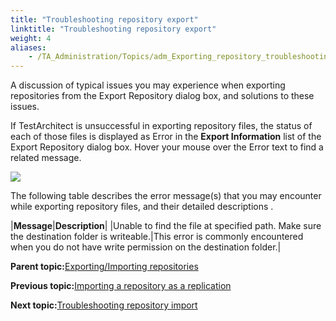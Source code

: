 ```yaml
--- 
title: "Troubleshooting repository export"
linktitle: "Troubleshooting repository export"
weight: 4
aliases: 
    - /TA_Administration/Topics/adm_Exporting_repository_troubleshooting.html
---
```


A discussion of typical issues you may experience when exporting repositories from the Export Repository dialog box, and solutions to these issues.

If TestArchitect is unsuccessful in exporting repository files, the status of each of those files is displayed as Error in the **Export Information** list of the Export Repository dialog box. Hover your mouse over the Error text to find a related message.

![](/images//Images/export_repo_error_dlg.png)

The following table describes the error message\(s\) that you may encounter while exporting repository files, and their detailed descriptions .

|**Message**|**Description**|
|Unable to find the file at specified path. Make sure the destination folder is writeable.|This error is commonly encountered when you do not have write permission on the destination folder.|

**Parent topic:**[Exporting/Importing repositories](/TA_Administration/Topics/adm_Exporting_import_repository.html)

**Previous topic:**[Importing a repository as a replication](/TA_Administration/Topics/Importing_repository_replication.html)

**Next topic:**[Troubleshooting repository import](/TA_Administration/Topics/adm_Importing_repository_troubleshooting.html)

